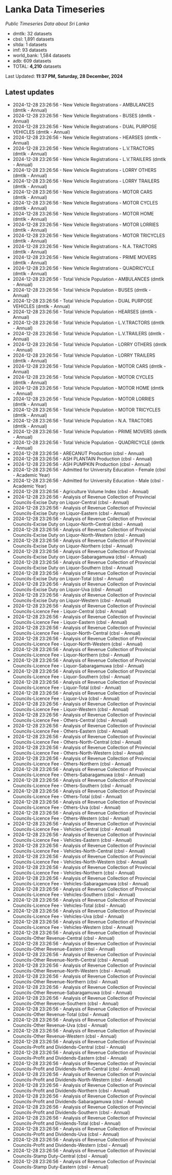 # Lanka Data Timeseries
*Public Timeseries Data about Sri Lanka*

* dmtlk: 32 datasets
* cbsl: 1,891 datasets
* sltda: 1 datasets
* imf: 93 datasets
* world_bank: 1,584 datasets
* adb: 609 datasets
* TOTAL: **4,210** datasets

Last Updated: **11:37 PM, Saturday, 28 December, 2024**

## Latest updates

* 2024-12-28 23:26:56 - New Vehicle Registrations - AMBULANCES (dmtlk - Annual)
* 2024-12-28 23:26:56 - New Vehicle Registrations - BUSES (dmtlk - Annual)
* 2024-12-28 23:26:56 - New Vehicle Registrations - DUAL PURPOSE VEHICLES (dmtlk - Annual)
* 2024-12-28 23:26:56 - New Vehicle Registrations - HEARSES (dmtlk - Annual)
* 2024-12-28 23:26:56 - New Vehicle Registrations - L.V.TRACTORS (dmtlk - Annual)
* 2024-12-28 23:26:56 - New Vehicle Registrations - L.V.TRAILERS (dmtlk - Annual)
* 2024-12-28 23:26:56 - New Vehicle Registrations - LORRY OTHERS (dmtlk - Annual)
* 2024-12-28 23:26:56 - New Vehicle Registrations - LORRY TRAILERS (dmtlk - Annual)
* 2024-12-28 23:26:56 - New Vehicle Registrations - MOTOR CARS (dmtlk - Annual)
* 2024-12-28 23:26:56 - New Vehicle Registrations - MOTOR CYCLES (dmtlk - Annual)
* 2024-12-28 23:26:56 - New Vehicle Registrations - MOTOR HOME (dmtlk - Annual)
* 2024-12-28 23:26:56 - New Vehicle Registrations - MOTOR LORRIES (dmtlk - Annual)
* 2024-12-28 23:26:56 - New Vehicle Registrations - MOTOR TRICYCLES (dmtlk - Annual)
* 2024-12-28 23:26:56 - New Vehicle Registrations - N.A. TRACTORS (dmtlk - Annual)
* 2024-12-28 23:26:56 - New Vehicle Registrations - PRIME MOVERS (dmtlk - Annual)
* 2024-12-28 23:26:56 - New Vehicle Registrations - QUADRICYCLE (dmtlk - Annual)
* 2024-12-28 23:26:56 - Total Vehicle Population - AMBULANCES (dmtlk - Annual)
* 2024-12-28 23:26:56 - Total Vehicle Population - BUSES (dmtlk - Annual)
* 2024-12-28 23:26:56 - Total Vehicle Population - DUAL PURPOSE VEHICLES (dmtlk - Annual)
* 2024-12-28 23:26:56 - Total Vehicle Population - HEARSES (dmtlk - Annual)
* 2024-12-28 23:26:56 - Total Vehicle Population - L.V.TRACTORS (dmtlk - Annual)
* 2024-12-28 23:26:56 - Total Vehicle Population - L.V.TRAILERS (dmtlk - Annual)
* 2024-12-28 23:26:56 - Total Vehicle Population - LORRY OTHERS (dmtlk - Annual)
* 2024-12-28 23:26:56 - Total Vehicle Population - LORRY TRAILERS (dmtlk - Annual)
* 2024-12-28 23:26:56 - Total Vehicle Population - MOTOR CARS (dmtlk - Annual)
* 2024-12-28 23:26:56 - Total Vehicle Population - MOTOR CYCLES (dmtlk - Annual)
* 2024-12-28 23:26:56 - Total Vehicle Population - MOTOR HOME (dmtlk - Annual)
* 2024-12-28 23:26:56 - Total Vehicle Population - MOTOR LORRIES (dmtlk - Annual)
* 2024-12-28 23:26:56 - Total Vehicle Population - MOTOR TRICYCLES (dmtlk - Annual)
* 2024-12-28 23:26:56 - Total Vehicle Population - N.A. TRACTORS (dmtlk - Annual)
* 2024-12-28 23:26:56 - Total Vehicle Population - PRIME MOVERS (dmtlk - Annual)
* 2024-12-28 23:26:56 - Total Vehicle Population - QUADRICYCLE (dmtlk - Annual)
* 2024-12-28 23:26:56 - ARECANUT Production (cbsl - Annual)
* 2024-12-28 23:26:56 - ASH PLANTAIN Production (cbsl - Annual)
* 2024-12-28 23:26:56 - ASH PUMPKIN Production (cbsl - Annual)
* 2024-12-28 23:26:56 - Admitted for University Education - Female (cbsl - Academic Year)
* 2024-12-28 23:26:56 - Admitted for University Education - Male (cbsl - Academic Year)
* 2024-12-28 23:26:56 - Agriculture Volume Index (cbsl - Annual)
* 2024-12-28 23:26:56 - Analysis of Revenue Collection of Provincial Councils-Excise Duty on Liquor-Central (cbsl - Annual)
* 2024-12-28 23:26:56 - Analysis of Revenue Collection of Provincial Councils-Excise Duty on Liquor-Eastern (cbsl - Annual)
* 2024-12-28 23:26:56 - Analysis of Revenue Collection of Provincial Councils-Excise Duty on Liquor-North-Central (cbsl - Annual)
* 2024-12-28 23:26:56 - Analysis of Revenue Collection of Provincial Councils-Excise Duty on Liquor-North-Western (cbsl - Annual)
* 2024-12-28 23:26:56 - Analysis of Revenue Collection of Provincial Councils-Excise Duty on Liquor-Northern (cbsl - Annual)
* 2024-12-28 23:26:56 - Analysis of Revenue Collection of Provincial Councils-Excise Duty on Liquor-Sabaragamuwa (cbsl - Annual)
* 2024-12-28 23:26:56 - Analysis of Revenue Collection of Provincial Councils-Excise Duty on Liquor-Southern (cbsl - Annual)
* 2024-12-28 23:26:56 - Analysis of Revenue Collection of Provincial Councils-Excise Duty on Liquor-Total (cbsl - Annual)
* 2024-12-28 23:26:56 - Analysis of Revenue Collection of Provincial Councils-Excise Duty on Liquor-Uva (cbsl - Annual)
* 2024-12-28 23:26:56 - Analysis of Revenue Collection of Provincial Councils-Excise Duty on Liquor-Western (cbsl - Annual)
* 2024-12-28 23:26:56 - Analysis of Revenue Collection of Provincial Councils-Licence Fee - Liquor-Central (cbsl - Annual)
* 2024-12-28 23:26:56 - Analysis of Revenue Collection of Provincial Councils-Licence Fee - Liquor-Eastern (cbsl - Annual)
* 2024-12-28 23:26:56 - Analysis of Revenue Collection of Provincial Councils-Licence Fee - Liquor-North-Central (cbsl - Annual)
* 2024-12-28 23:26:56 - Analysis of Revenue Collection of Provincial Councils-Licence Fee - Liquor-North-Western (cbsl - Annual)
* 2024-12-28 23:26:56 - Analysis of Revenue Collection of Provincial Councils-Licence Fee - Liquor-Northern (cbsl - Annual)
* 2024-12-28 23:26:56 - Analysis of Revenue Collection of Provincial Councils-Licence Fee - Liquor-Sabaragamuwa (cbsl - Annual)
* 2024-12-28 23:26:56 - Analysis of Revenue Collection of Provincial Councils-Licence Fee - Liquor-Southern (cbsl - Annual)
* 2024-12-28 23:26:56 - Analysis of Revenue Collection of Provincial Councils-Licence Fee - Liquor-Total (cbsl - Annual)
* 2024-12-28 23:26:56 - Analysis of Revenue Collection of Provincial Councils-Licence Fee - Liquor-Uva (cbsl - Annual)
* 2024-12-28 23:26:56 - Analysis of Revenue Collection of Provincial Councils-Licence Fee - Liquor-Western (cbsl - Annual)
* 2024-12-28 23:26:56 - Analysis of Revenue Collection of Provincial Councils-Licence Fee - Others-Central (cbsl - Annual)
* 2024-12-28 23:26:56 - Analysis of Revenue Collection of Provincial Councils-Licence Fee - Others-Eastern (cbsl - Annual)
* 2024-12-28 23:26:56 - Analysis of Revenue Collection of Provincial Councils-Licence Fee - Others-North-Central (cbsl - Annual)
* 2024-12-28 23:26:56 - Analysis of Revenue Collection of Provincial Councils-Licence Fee - Others-North-Western (cbsl - Annual)
* 2024-12-28 23:26:56 - Analysis of Revenue Collection of Provincial Councils-Licence Fee - Others-Northern (cbsl - Annual)
* 2024-12-28 23:26:56 - Analysis of Revenue Collection of Provincial Councils-Licence Fee - Others-Sabaragamuwa (cbsl - Annual)
* 2024-12-28 23:26:56 - Analysis of Revenue Collection of Provincial Councils-Licence Fee - Others-Southern (cbsl - Annual)
* 2024-12-28 23:26:56 - Analysis of Revenue Collection of Provincial Councils-Licence Fee - Others-Total (cbsl - Annual)
* 2024-12-28 23:26:56 - Analysis of Revenue Collection of Provincial Councils-Licence Fee - Others-Uva (cbsl - Annual)
* 2024-12-28 23:26:56 - Analysis of Revenue Collection of Provincial Councils-Licence Fee - Others-Western (cbsl - Annual)
* 2024-12-28 23:26:56 - Analysis of Revenue Collection of Provincial Councils-Licence Fee - Vehicles-Central (cbsl - Annual)
* 2024-12-28 23:26:56 - Analysis of Revenue Collection of Provincial Councils-Licence Fee - Vehicles-Eastern (cbsl - Annual)
* 2024-12-28 23:26:56 - Analysis of Revenue Collection of Provincial Councils-Licence Fee - Vehicles-North-Central (cbsl - Annual)
* 2024-12-28 23:26:56 - Analysis of Revenue Collection of Provincial Councils-Licence Fee - Vehicles-North-Western (cbsl - Annual)
* 2024-12-28 23:26:56 - Analysis of Revenue Collection of Provincial Councils-Licence Fee - Vehicles-Northern (cbsl - Annual)
* 2024-12-28 23:26:56 - Analysis of Revenue Collection of Provincial Councils-Licence Fee - Vehicles-Sabaragamuwa (cbsl - Annual)
* 2024-12-28 23:26:56 - Analysis of Revenue Collection of Provincial Councils-Licence Fee - Vehicles-Southern (cbsl - Annual)
* 2024-12-28 23:26:56 - Analysis of Revenue Collection of Provincial Councils-Licence Fee - Vehicles-Total (cbsl - Annual)
* 2024-12-28 23:26:56 - Analysis of Revenue Collection of Provincial Councils-Licence Fee - Vehicles-Uva (cbsl - Annual)
* 2024-12-28 23:26:56 - Analysis of Revenue Collection of Provincial Councils-Licence Fee - Vehicles-Western (cbsl - Annual)
* 2024-12-28 23:26:56 - Analysis of Revenue Collection of Provincial Councils-Other Revenue-Central (cbsl - Annual)
* 2024-12-28 23:26:56 - Analysis of Revenue Collection of Provincial Councils-Other Revenue-Eastern (cbsl - Annual)
* 2024-12-28 23:26:56 - Analysis of Revenue Collection of Provincial Councils-Other Revenue-North-Central (cbsl - Annual)
* 2024-12-28 23:26:56 - Analysis of Revenue Collection of Provincial Councils-Other Revenue-North-Western (cbsl - Annual)
* 2024-12-28 23:26:56 - Analysis of Revenue Collection of Provincial Councils-Other Revenue-Northern (cbsl - Annual)
* 2024-12-28 23:26:56 - Analysis of Revenue Collection of Provincial Councils-Other Revenue-Sabaragamuwa (cbsl - Annual)
* 2024-12-28 23:26:56 - Analysis of Revenue Collection of Provincial Councils-Other Revenue-Southern (cbsl - Annual)
* 2024-12-28 23:26:56 - Analysis of Revenue Collection of Provincial Councils-Other Revenue-Total (cbsl - Annual)
* 2024-12-28 23:26:56 - Analysis of Revenue Collection of Provincial Councils-Other Revenue-Uva (cbsl - Annual)
* 2024-12-28 23:26:56 - Analysis of Revenue Collection of Provincial Councils-Other Revenue-Western (cbsl - Annual)
* 2024-12-28 23:26:56 - Analysis of Revenue Collection of Provincial Councils-Profit and Dividends-Central (cbsl - Annual)
* 2024-12-28 23:26:56 - Analysis of Revenue Collection of Provincial Councils-Profit and Dividends-Eastern (cbsl - Annual)
* 2024-12-28 23:26:56 - Analysis of Revenue Collection of Provincial Councils-Profit and Dividends-North-Central (cbsl - Annual)
* 2024-12-28 23:26:56 - Analysis of Revenue Collection of Provincial Councils-Profit and Dividends-North-Western (cbsl - Annual)
* 2024-12-28 23:26:56 - Analysis of Revenue Collection of Provincial Councils-Profit and Dividends-Northern (cbsl - Annual)
* 2024-12-28 23:26:56 - Analysis of Revenue Collection of Provincial Councils-Profit and Dividends-Sabaragamuwa (cbsl - Annual)
* 2024-12-28 23:26:56 - Analysis of Revenue Collection of Provincial Councils-Profit and Dividends-Southern (cbsl - Annual)
* 2024-12-28 23:26:56 - Analysis of Revenue Collection of Provincial Councils-Profit and Dividends-Total (cbsl - Annual)
* 2024-12-28 23:26:56 - Analysis of Revenue Collection of Provincial Councils-Profit and Dividends-Uva (cbsl - Annual)
* 2024-12-28 23:26:56 - Analysis of Revenue Collection of Provincial Councils-Profit and Dividends-Western (cbsl - Annual)
* 2024-12-28 23:26:56 - Analysis of Revenue Collection of Provincial Councils-Stamp Duty-Central (cbsl - Annual)
* 2024-12-28 23:26:56 - Analysis of Revenue Collection of Provincial Councils-Stamp Duty-Eastern (cbsl - Annual)